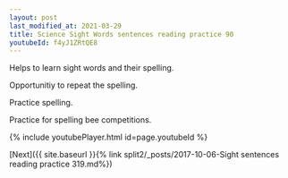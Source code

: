 ```yaml
---
layout: post
last_modified_at: 2021-03-29
title: Science Sight Words sentences reading practice 90
youtubeId: f4yJ1ZRtQE8
---
```

 
 
Helps to learn sight words and their spelling.

Opportunitiy to repeat the spelling. 

Practice spelling. 
 
Practice for spelling bee competitions. 
 
{% include youtubePlayer.html id=page.youtubeId %}
 
 

[Next]({{ site.baseurl }}{% link  split2/_posts/2017-10-06-Sight sentences reading practice 319.md%})
 
